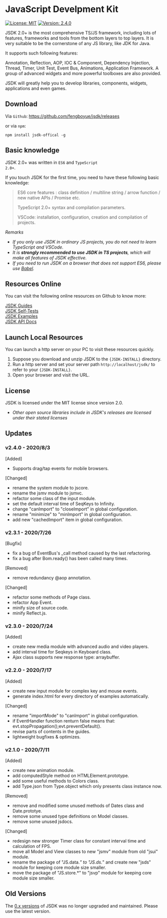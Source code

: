 # JavaScript Develpment Kit
<p>
    <a href="https://www.mit-license.org/" target="_blank">
        <img
        src="https://img.shields.io/badge/license-MIT-blue"
        alt="License: MIT"></a>
    <a href="#">
        <img
        src="https://img.shields.io/badge/version-v2.4.0-brightgreen"
        alt="Version: 2.4.0"></a>
</p>

JSDK 2.0+ is the most comprehensive TS/JS framework, including lots of features, frameworks and tools from the bottom layers to top layers. It is very suitable to be the cornerstone of any JS library, like JDK for Java.

It supports such following features:
<p class="warn">
Annotation, Reflection, AOP, IOC & Component, Dependency Injection, Thread, Timer, Unit Test, Event Bus, Animations, Application Framework. A group of advanced widgets and more powerful toolboxes are also provided.
</p>

JSDK will greatly help you to develop libraries, components, widgets, applications and even games.

## Download
Via <code>Github</code>: https://github.com/fengboyue/jsdk/releases

or via <code>npm</code>:
```shell
npm install jsdk-offical -g
```

## Basic knowledge 
JSDK 2.0+ was written in <code>ES6</code> and <code>TypeScript 2.0+</code>.

If you touch JSDK for the first time, you need to have these following basic knowledge:
> ES6 core features : class definition / multiline string / arrow function / new native APIs / Promise etc.
>
> TypeScript 2.0+ syntax and compilation parameters.
>
> VSCode: installation, configuration, creation and compilation of projects.

*Remarks*
* *If you only use JSDK in ordinary JS projects, you do not need to learn TypeScript and VSCode.*
* *It is <b>strongly recommended to use JSDK in TS projects</b>, which will make all features of JSDK effective.*
* *If you need to run JSDK on a browser that does not support ES6, please use [Babel](https://babeljs.io/docs/en/).*

## Resources Online
You can visit the following online resources on Github to know more:
<p class="warn">
<a href="https://fengboyue.github.io/jsdk/docs/#/en/quick" target="_blank">JSDK Guides</a>
<br>
<a href="https://fengboyue.github.io/jsdk/tests" target="_blank">JSDK Self-Tests</a>
<br>
<a href="https://fengboyue.github.io/jsdk/examples" target="_blank">JSDK Examples</a>
<br>
<a href="https://fengboyue.github.io/jsdk/api" target="_blank">JSDK API Docs</a>
</p>

## Launch Local Resources
You can launch a http server on your PC to visit these resources quickly.
1. Suppose you download and unzip JSDK to the <code>{JSDK-INSTALL}</code> directory.
2. Run a http server and set your server path <code>http://localhost/jsdk/</code> to refer to your <code>{JSDK-INSTALL}</code>.
3. Open your browser and visit the URL.

## License
JSDK is licensed under the MIT license since version 2.0.
* *Other open source libraries include in JSDK's releases are licensed under their stated licenses*

## Updates

### v2.4.0 - 2020/8/3
[Added] 
- Supports drag/tap events for mobile browsers.

[Changed] 
- rename the system module to jscore.
- rename the jsmv module to jsmvc.
- refactor some class of the input module.
- set the default interval time of SeqKeys to Infinity.
- change "canImport" to "closeImport" in global configuration.
- rename "minimize" to "minImport" in global configuration.
- add new "cachedImport" item in global configuration.

### v2.3.1 - 2020/7/26
[Bugfix] 
- fix a bug of EventBus's _call method caused by the last refactoring.
- fix a bug after Bom.ready() has been called many times.

[Removed] 
- remove redundancy @aop annotation.

[Changed] 
- refactor some methods of Page class.
- refactor App Event.
- minify size of source code.
- minify Reflect.js.

### v2.3.0 - 2020/7/24
[Added] 
- create new media module with advanced audio and video players.
- add interval time for Seqkeys in Keyboard class.
- Ajax class supports new response type: arraybuffer.

### v2.2.0 - 2020/7/17
[Added] 
- create new input module for complex key and mouse events.
- generate index.html for every directory of examples automatically.

[Changed] 
- rename "importMode" to "canImport" in global configuration.
- if EventHandler function renturn false means that: evt.stopPropagation();evt.preventDefault().
- revise parts of contents in the guides.
- lightweight bugfixes & optimizes.

### v2.1.0 - 2020/7/11
[Added] 
- create new animation module.
- add computedStyle method on HTMLElement.prototype.
- add some useful methods to Colors class.
- add Type.json from Type.object which only presents class instance now.

[Removed] 
- remove and modified some unused methods of Dates class and Date.prototye.
- remove some unused type definitions on Model classes.
- remove some unused jsdocs.

[Changed] 
- redesign new stronger Timer class for constant interval time and calculation of FPS.
- move all Model and View classes to new "jsmv" module from old "jsui" module.
- rename the package of "JS.data.*" to "JS.ds.*" and create new "jsds" module for keeping core module size smaller.
- move the package of "JS.store.*" to "jsvp" module for keeping core module size smaller.

## Old Versions
The <a href="https://sourceforge.net/projects/jsdk2/" target="_blank">
0.x versions</a> of JSDK was no longer upgraded and maintained. Please use the latest version.